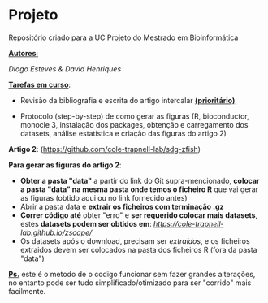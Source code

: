 # **Projeto**
Repositório criado para a UC Projeto do Mestrado em Bioinformática

<ins>**Autores**:</ins>  

*Diogo Esteves & David Henriques*


<ins>**Tarefas em curso**</ins>:

- Revisão da bibliografia e escrita do artigo intercalar <ins>**(prioritário)**</ins>

- Protocolo (step-by-step) de como gerar as figuras (R, bioconductor, monocle 3, instalação dos packages, obtenção e carregamento dos datasets, análise estatística e criação das figuras do artigo 2)

**Artigo 2**:
(https://github.com/cole-trapnell-lab/sdg-zfish)

**Para gerar as figuras do artigo 2**:  
- **Obter a pasta "data"** a partir do link do Git supra-mencionado, **colocar a pasta "data" na mesma pasta onde temos o ficheiro R** que vai gerar as figuras (obtido aqui ou no link fornecido antes)
- Abrir a pasta data e **extrair os ficheiros com terminação .gz**
- **Correr código até** obter "erro" e **ser requerido colocar mais datasets**, estes **datasets podem ser obtidos em**: *https://cole-trapnell-lab.github.io/zscape/*
- Os datasets após o download, precisam ser *extraídos*, e os ficheiros extraidos devem ser colocados na pasta dos ficheiros R (fora da pasta "data")

<ins>**Ps.**</ins> este é o metodo de o codigo funcionar sem fazer grandes alterações, no entanto pode ser tudo simplificado/otimizado para ser "corrido" mais facilmente.
